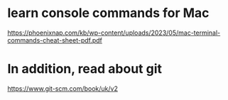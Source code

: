# learn console commands for Mac
https://phoenixnap.com/kb/wp-content/uploads/2023/05/mac-terminal-commands-cheat-sheet-pdf.pdf 

# In addition, read about git
https://www.git-scm.com/book/uk/v2
